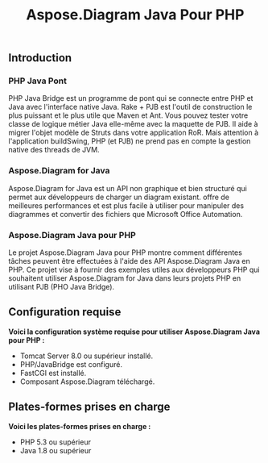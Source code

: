 ﻿---
title: Aspose.Diagram Java Pour PHP
type: docs
weight: 30
url: /fr/java/aspose-diagram-java-for-php/
---
## **Introduction**
### **PHP Java Pont**
PHP Java Bridge est un programme de pont qui se connecte entre PHP et Java avec l'interface native Java. Rake + PJB est l'outil de construction le plus puissant et le plus utile que Maven et Ant. Vous pouvez tester votre classe de logique métier Java elle-même avec la maquette de PJB. Il aide à migrer l'objet modèle de Struts dans votre application RoR. Mais attention à l'application buildSwing, PHP (et PJB) ne prend pas en compte la gestion native des threads de JVM.
### **Aspose.Diagram for Java**
Aspose.Diagram for Java est un API non graphique et bien structuré qui permet aux développeurs de charger un diagram existant. offre de meilleures performances et est plus facile à utiliser pour manipuler des diagrammes et convertir des fichiers que Microsoft Office Automation.
### **Aspose.Diagram Java pour PHP**
Le projet Aspose.Diagram Java pour PHP montre comment différentes tâches peuvent être effectuées à l'aide des API Aspose.Diagram Java en PHP. Ce projet vise à fournir des exemples utiles aux développeurs PHP qui souhaitent utiliser Aspose.Diagram for Java dans leurs projets PHP en utilisant PJB (PHO Java Bridge).
## **Configuration requise**
**Voici la configuration système requise pour utiliser Aspose.Diagram Java pour PHP :**

- Tomcat Server 8.0 ou supérieur installé.
- PHP/JavaBridge est configuré.
- FastCGI est installé.
- Composant Aspose.Diagram téléchargé.
## **Plates-formes prises en charge**
**Voici les plates-formes prises en charge :**

- PHP 5.3 ou supérieur
- Java 1.8 ou supérieur
